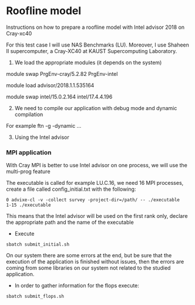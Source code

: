 # Roofline model
Instructions on how to prepare a roofline model with Intel advisor 2018 on Cray-xc40

For this test case I will use NAS Benchmarks (LU). Moreover, I use Shaheen II supercomputer, a Cray-XC40 at KAUST Supercomputing Laboratory.

1. We load the appropriate modules (it depends on the system) 

module swap PrgEnv-cray/5.2.82 PrgEnv-intel

module load advisor/2018.1.1.535164 

module swap intel/15.0.2.164 intel/17.4.4.196

2. We need to compile our application with debug mode and dynamic compilation

For example 
ftn -g -dynamic ...

3. Using the Intel advisor

### MPI application

With Cray MPI is better to use Intel advisor on one process, we will use the multi-prog feature

The executable is called for example LU.C.16, we need 16 MPI processes, create a file called config_initial.txt with the following:

```
0 advixe-cl -v -collect survey -project-dir=/path/ -- ./executable
1-15 ./executable
```

This means that the Intel advisor will be used on the first rank only, declare the appropriate path and the name of the executable

* Execute 
```
sbatch submit_initial.sh
```
On our system there are some errors at the end, but be sure that the execution of the application is finished without issues, then the errors are coming from some libraries on our system not related to the studied application.

* In order to gather information for the flops execute:
```
sbatch submit_flops.sh
```




